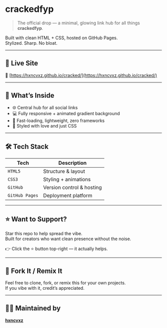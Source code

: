 # crackedfyp

> The official drop — a minimal, glowing link hub for all things **crackedfyp**.

Built with clean HTML + CSS, hosted on GitHub Pages.  
Stylized. Sharp. No bloat.

---

## 🚀 Live Site  
🔗 [https://hxncvxz.github.io/cracked/](https://hxncvxz.github.io/cracked/)

---

## 📎 What’s Inside

- 🌐 Central hub for all social links
- 💻 Fully responsive + animated gradient background
- 🎯 Fast-loading, lightweight, zero frameworks
- 🎨 Styled with love and just CSS

---

## 🛠️ Tech Stack

| Tech      | Description               |
|-----------|---------------------------|
| `HTML5`   | Structure & layout        |
| `CSS3`    | Styling + animations      |
| `GitHub`  | Version control & hosting |
| `GitHub Pages` | Deployment platform  |

---

## ⭐ Want to Support?

Star this repo to help spread the vibe.  
Built for creators who want clean presence without the noise.

👉 Click the ⭐ button top-right — it actually helps.

---

## 🧪 Fork It / Remix It

Feel free to clone, fork, or remix this for your own projects.  
If you vibe with it, credit’s appreciated.

---

## 👨‍💻 Maintained by  
**[hxncvxz](https://github.com/hxncvxz)**  
